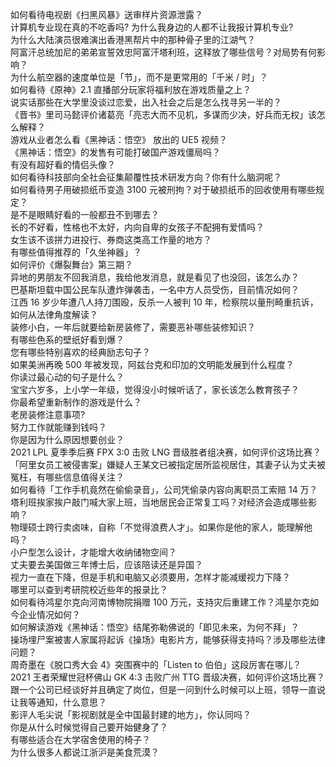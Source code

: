如何看待电视剧《扫黑风暴》送审样片资源泄露？  
计算机专业现在真的不吃香吗? 为什么我身边的人都不让我报计算机专业?  
为什么大陆演员很难演出香港黑帮片中的那种骨子里的江湖气？  
阿富汗总统加尼的弟弟宣誓效忠阿富汗塔利班，这释放了哪些信号？对局势有何影响？  
为什么航空器的速度单位是「节」，而不是更常用的「千米 / 时」？  
如何看待《原神》2.1 直播部分玩家将福利放在游戏质量之上？  
说实话那些在大学里没谈过恋爱，出入社会之后是怎么找寻另一半的？  
《晋书》里司马懿评价诸葛亮「亮志大而不见机，多谋而少决，好兵而无权」该怎么解释？  
游戏从业者怎么看《黑神话：悟空》 放出的 UE5 视频？  
《黑神话：悟空》的发售有可能打破国产游戏僵局吗？  
有没有超好看的情侣头像？  
如何看待科技部向全社会征集颠覆性技术研发方向？你有什么脑洞呢？  
如何看待男子用破损纸币变造 3100 元被刑拘？对于破损纸币的回收使用有哪些规定？  
是不是眼睛好看的一般都丑不到哪去？  
长的不好看，性格也不太好，内向自卑的女孩子不配拥有爱情吗？  
女生该不该拼力进投行、券商这类高工作量的地方？  
有哪些值得推荐的「久坐神器」？  
如何评价《爆裂舞台》第三期？  
异地的男朋友不回我消息，我给他发消息，就是看见了也没回，该怎么办？  
巴基斯坦载中国公民车队遭炸弹袭击，一名中方人员受伤，目前情况如何？  
江西 16 岁少年遭八人持刀围殴，反杀一人被判 10 年，检察院以量刑畸重抗诉，如何从法律角度解读？  
装修小白，一年后就要给新房装修了，需要恶补哪些装修知识？  
有哪些色系的壁纸好看到爆？  
您有哪些特别喜欢的经典励志句子？  
如果美洲再晚 500 年被发现，阿兹台克和印加的文明能发展到什么程度？  
你读过最心动的句子是什么？  
宝宝六岁多，上小学一年级，觉得没小时候听话了，家长该怎么教育孩子？  
你最希望重新制作的游戏是什么？  
老房装修注意事项?  
努力工作就能赚到钱吗？  
你是因为什么原因想要创业？  
2021 LPL 夏季季后赛 FPX 3:0 击败 LNG 晋级胜者组决赛，如何评价这场比赛？  
「阿里女员工被侵害案」嫌疑人王某文已被指定居所监视居住，其妻子认为丈夫被冤枉，有哪些信息值得关注？  
如何看待「工作手机竟然在偷偷录音」，公司凭偷录内容向离职员工索赔 14 万？  
塔利班挨家挨户敲门喊大家上班，当地居民会正常复工吗？对经济会造成哪些影响？  
物理硕士跨行卖卤味，自称「不觉得浪费人才」。如果你是他的家人，能理解他吗？  
小户型怎么设计，才能增大收纳储物空间？  
丈夫要去美国做三年博士后，应该陪读还是异国？  
视力一直在下降，但是手机和电脑又必须要用，怎样才能减缓视力下降？  
哪里可以查到考研院校近些年的报录比？  
如何看待鸿星尔克向河南博物院捐赠 100 万元，支持灾后重建工作？鸿星尔克如今企业情况如何？  
如何解读游戏《黑神话：悟空》结尾弥勒佛说的「即见未来，为何不拜」？  
操场埋尸案被害人家属将起诉《操场》电影片方，能够获得支持吗？涉及哪些法律问题？  
周奇墨在《脱口秀大会 4》突围赛中的「Listen to 伯伯」这段厉害在哪儿？  
2021 王者荣耀世冠杯佛山 GK 4:3 击败广州 TTG 晋级决赛，如何评价这场比赛？  
跟一个公司已经谈好并且确定了岗位，但是一问到什么时候可以上班，领导一直说让我等通知，什么意思？  
影评人毛尖说「影视剧就是全中国最封建的地方」，你认同吗？  
你是从什么时候觉得自己要开始健身了？  
有哪些适合在大学宿舍使用的椅子？  
为什么很多人都说江浙沪是美食荒漠？  
